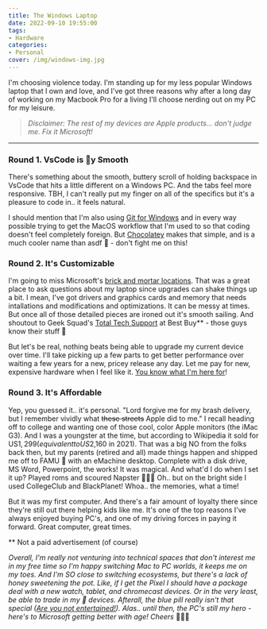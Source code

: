 ```yaml
---
title: The Windows Laptop
date: 2022-09-10 19:55:00
tags:
- Hardware
categories: 
- Personal
cover: /img/windows-img.jpg
---
```


I'm choosing violence today. I'm standing up for my less popular Windows laptop that I own and love, and I've got three reasons why after a long day of working on my Macbook Pro for a living I'll choose nerding out on my PC for my leisure.

 <!-- more -->

> _Disclaimer: The rest of my devices are Apple products... don't judge me. Fix it Microsoft!_

---

### Round 1. VsCode is 🧈y Smooth

There's something about the smooth, buttery scroll of holding backspace in VsCode that hits a little different on a Windows PC. And the tabs feel more responsive. TBH, I can't really put my finger on all of the specifics but it's a pleasure to code in.. it feels natural. 

I should mention that I'm also using [Git for Windows][git] and in every way possible trying to get the MacOS workflow that I'm used to so that coding doesn't feel completely foreign. But [Chocolatey](https://chocolatey.org/) makes that simple, and is a much cooler name than asdf 🤮 - don't fight me on this!

### Round 2. It's Customizable

I'm going to miss Microsoft's [brick and mortar locations][ms_stores_closing]. That was a great place to ask questions about my laptop since upgrades can shake things up a bit. I mean, I've got drivers and graphics cards and memory that needs intallations and modifications and optimizations. It can be messy at times. But once all of those detailed pieces are ironed out it's smooth sailing. And shoutout to Geek Squad's [Total Tech Support][total_tech] at Best Buy** - those guys know their stuff 💯

But let's be real, nothing beats being able to upgrade my current device over time. I'll take picking up a few parts to get better performance over waiting a few years for a new, pricey release any day. Let me pay for new, expensive hardware when I feel like it. [You know what I'm here for][dame_tweet]!

### Round 3. It's Affordable

Yep, you guessed it.. it's personal. "Lord forgive me for my brash delivery, but I remember vividly what ~~these streets~~ Apple did to me." I recall heading off to college and wanting one of those cool, color Apple monitors (the iMac G3). And I was a youngster at the time, but according to Wikipedia it sold for US$1,299 (equivalent to US$2,160 in 2021). That was a big NO from the folks back then, but my parents (retired and all) made things happen and shipped me off to FAMU 🐍 with an eMachine desktop. Complete with a disk drive, MS Word, Powerpoint, the works! It was magical. And what'd I do when I set it up? Played roms and scoured Napster 🤦🏾‍♂️ Oh.. but on the bright side I used CollegeClub and BlackPlanet! Whoa.. the memories, what a time!

But it was my first computer. And there's a fair amount of loyalty there since they're still out there helping kids like me. It's one of the top reasons I've always enjoyed buying PC's, and one of my driving forces in paying it forward. Great computer, great times.


** Not a paid advertisement (of course)


_Overall, I'm really not venturing into technical spaces that don't interest me in my free time so I'm happy switching Mac to PC worlds, it keeps me on my toes. And I'm SO close to switching ecosystems, but there's a lack of honey sweetening the pot. Like, if I get the Pixel I should have a package deal with a new watch, tablet, and chromecast devices. Or in the very least, be able to trade in my 🍎 devices. Afterall, the blue pill really isn't that special ([Are you not entertained!][gladiator]). Alas.. until then, the PC's still my hero - here's to Microsoft getting better with age! Cheers_ 🥂✌🏾

<!-- LINKS -->

[git]: https://git-scm.com/download/win
[gladiator]: https://i.giphy.com/hrnYspWWhsIyA.gif
[dame_tweet]: https://twitter.com/ClutchPointsApp/status/1293357541183774720?s=20&t=qmSVqhcYYUKoQKQHs3dUag
[total_tech]: https://www.bestbuy.com/site/services/total-tech-support/pcmcat1494357892646.c?id=pcmcat1494357892646
[ms_stores_closing]: https://www.theverge.com/2020/6/26/21297400/microsoft-retail-stores-closing-cities-open
[windows_laptop]: https://www.officedepot.com/a/products/4941431/TUF-TUF505DU-EB74-156-Gaming-Notebook/?cm_mmc=Affiliates-_-CJ-_-3691842-_-13474833&utm_medium=affiliate&cjevent=5c73444b158a11eb806200c50a240611&siteid=CJ_13474833_5735146_s16034969533535gb0a52421&utm_source=cj&utm_campaign=ODOMX%20Google%20Feed_Hatch%20BV